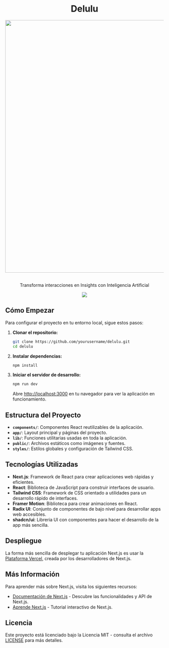 

<div align="center">
  <h1>Delulu</h1>
  <img src="https://github.com/user-attachments/assets/fcc4720f-804e-45e3-b05b-49d257c4c186" width='800px' />
  <br/>
  <br/>
  <p>Transforma interacciones en Insights con Inteligencia Artificial</p>
  <div>
    <img src='https://img.shields.io/badge/License-MIT-yellow.svg' />
  </div>
  
</div>


## **Cómo Empezar**

Para configurar el proyecto en tu entorno local, sigue estos pasos:

1. **Clonar el repositorio:**

   ```bash
   git clone https://github.com/yourusername/delulu.git
   cd delulu
   ```

2. **Instalar dependencias:**

   ```bash
   npm install
   ```

3. **Iniciar el servidor de desarrollo:**

   ```bash
   npm run dev
   ```

   Abre [http://localhost:3000](http://localhost:3000) en tu navegador para ver la aplicación en funcionamiento.

## **Estructura del Proyecto**

- **`components/`**: Componentes React reutilizables de la aplicación.
- **`app/`**: Layout principal y páginas del proyecto.
- **`lib/`**: Funciones utilitarias usadas en toda la aplicación.
- **`public/`**: Archivos estáticos como imágenes y fuentes.
- **`styles/`**: Estilos globales y configuración de Tailwind CSS.

## **Tecnologías Utilizadas**

- **Next.js**: Framework de React para crear aplicaciones web rápidas y eficientes.
- **React**: Biblioteca de JavaScript para construir interfaces de usuario.
- **Tailwind CSS**: Framework de CSS orientado a utilidades para un desarrollo rápido de interfaces.
- **Framer Motion**: Biblioteca para crear animaciones en React.
- **Radix UI**: Conjunto de componentes de bajo nivel para desarrollar apps web accesibles.
- **shadcn/ui**: Libreria UI con componentes para hacer el desarrollo de la app más sencilla. 

## **Despliegue**

La forma más sencilla de desplegar tu aplicación Next.js es usar la [Plataforma Vercel](https://vercel.com/new?utm_medium=default-template&filter=next.js&utm_source=create-next-app&utm_campaign=create-next-app-readme), creada por los desarrolladores de Next.js.

## **Más Información**

Para aprender más sobre Next.js, visita los siguientes recursos:

- [Documentación de Next.js](https://nextjs.org/docs) - Descubre las funcionalidades y API de Next.js.
- [Aprende Next.js](https://nextjs.org/learn) - Tutorial interactivo de Next.js.

## **Licencia**

Este proyecto está licenciado bajo la Licencia MIT - consulta el archivo [LICENSE](LICENSE) para más detalles.
